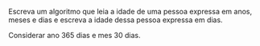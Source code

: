 Escreva um algoritmo que leia a idade de uma pessoa expressa em anos, meses e dias e escreva a idade dessa pessoa expressa em dias.

Considerar ano 365 dias e mes 30 dias.
